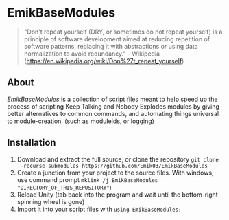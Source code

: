 # EmikBaseModules

> "Don't repeat yourself (DRY, or sometimes do not repeat yourself) is a principle of software development aimed at reducing repetition of software patterns, replacing it with abstractions or using data normalization to avoid redundancy." - Wikipedia (https://en.wikipedia.org/wiki/Don%27t_repeat_yourself)

## About

_EmikBaseModules_ is a collection of script files meant to help speed up the process of scripting Keep Talking and Nobody Explodes modules by giving better alternatives to common commands, and automating things universal to module-creation. (such as moduleIds, or logging)

## Installation

1. Download and extract the full source, or clone the repository ``git clone --recurse-submodules https://github.com/Emik03/EmikBaseModules``
2. Create a junction from your project to the source files. With windows, use command prompt ``mklink /j EmikBaseModules "DIRECTORY_OF_THIS_REPOSITORY"``)
3. Reload Unity (tab back into the program and wait until the bottom-right spinning wheel is gone)
4. Import it into your script files with ``using EmikBaseModules;``
